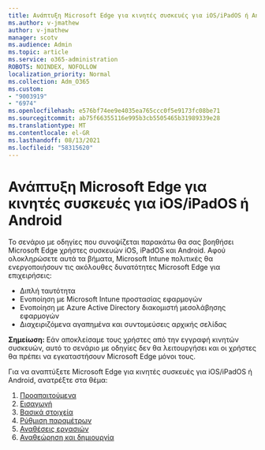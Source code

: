 ```yaml
---
title: Ανάπτυξη Microsoft Edge για κινητές συσκευές για iOS/iPadOS ή Android
ms.author: v-jmathew
author: v-jmathew
manager: scotv
ms.audience: Admin
ms.topic: article
ms.service: o365-administration
ROBOTS: NOINDEX, NOFOLLOW
localization_priority: Normal
ms.collection: Adm_O365
ms.custom:
- "9003919"
- "6974"
ms.openlocfilehash: e576bf74ee9e4035ea765ccc0f5e9173fc08be71
ms.sourcegitcommit: ab75f66355116e995b3cb5505465b31989339e28
ms.translationtype: MT
ms.contentlocale: el-GR
ms.lasthandoff: 08/13/2021
ms.locfileid: "58315620"
---
```

# <a name="deploy-microsoft-edge-for-mobile-for-iosipados-or-android"></a>Ανάπτυξη Microsoft Edge για κινητές συσκευές για iOS/iPadOS ή Android

Το σενάριο με οδηγίες που συνοψίζεται παρακάτω θα σας βοηθήσει Microsoft Edge χρήστες συσκευών iOS, iPadOS και Android. Αφού ολοκληρώσετε αυτά τα βήματα, Microsoft Intune πολιτικές θα ενεργοποιήσουν τις ακόλουθες δυνατότητες Microsoft Edge για επιχειρήσεις:

- Διπλή ταυτότητα
- Ενοποίηση με Microsoft Intune προστασίας εφαρμογών
- Ενοποίηση με Azure Active Directory διακομιστή μεσολάβησης εφαρμογών
- Διαχειριζόμενα αγαπημένα και συντομεύσεις αρχικής σελίδας

**Σημείωση:** Εάν αποκλείσαμε τους χρήστες από την εγγραφή κινητών συσκευών, αυτό το σενάριο με οδηγίες δεν θα λειτουργήσει και οι χρήστες θα πρέπει να εγκαταστήσουν Microsoft Edge μόνοι τους.

Για να αναπτύξετε Microsoft Edge για κινητές συσκευές για iOS/iPadOS ή Android, ανατρέξτε στα θέμα:

1. [Προαπαιτούμενα](https://go.microsoft.com/fwlink/?linkid=2133027)
2. [Εισαγωγή](https://go.microsoft.com/fwlink/?linkid=2133520)
3. [Βασικά στοιχεία](https://go.microsoft.com/fwlink/?linkid=2133421)
4. [Ρύθμιση παραμέτρων](https://go.microsoft.com/fwlink/?linkid=2133521)
5. [Αναθέσεις εργασιών](https://go.microsoft.com/fwlink/?linkid=2132869)
6. [Αναθεώρηση και δημιουργία](https://go.microsoft.com/fwlink/?linkid=2133522)
